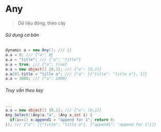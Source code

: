 # Any
> Dữ liệu động, theo cây
###### Sử dụng cơ bản
```c#
dynamic a = new Any(); /// {}
a.a = 0; /// {"a": 0}
a.a = "title"; /// {"a": "title"}
a.a = true; /// {"a": true}
a.a = new object[] {0,1}; /// {"a": [0,1]}
a.a[0].title = "tille a"; /// {"a": [{"title": "title a"}, 1]}
a.a = 1000; /// {"a": 1000}
```
###### Truy vấn theo key
```c#
...
a.a = new object[] {0,1}; /// {"a": [0,1]}
Any.Select((Any)a,"a", (Any x,int i) {  
  if(i==1) x.append1 = "append for 1"; return 0; 
}); /// {"a": [{"title": "title a"}, {"append1": "append for 1"}]}
```

